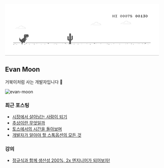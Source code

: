 ![dino.gif](./dino.gif)

## Evan Moon

거북이처럼 사는 개발자입니다 🐢

<img src="https://komarev.com/ghpvc/?username=evan-moon&label=Profile%20views&color=0e75b6&style=flat" alt="evan-moon" />

### 최근 포스팅

<!-- BLOG-POST-LIST:START -->
- [시장에서 살아남는 사람이 되기](https://evan-moon.github.io/2023/05/07/improve-my-career/)
- [추상이란 무엇일까](https://evan-moon.github.io/2023/01/15/what-is-abstract/)
- [토스에서의 시간을 돌아보며](https://evan-moon.github.io/2022/05/07/toss-retrospective/)
- [개발자가 알아야 할 스톡옵션의 모든 것](https://evan-moon.github.io/2021/12/04/what-is-stock-options/)
<!-- BLOG-POST-LIST:END -->

### 강의
- [정규식과 함께 생산성 200%, 2x 엔지니어가 되어보자!](https://www.inflearn.com/course/실무-정규식?inst=2abd2192)
